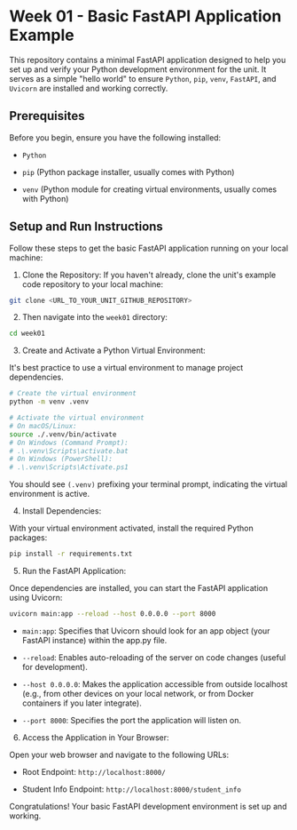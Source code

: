 # Week 01 - Basic FastAPI Application Example

This repository contains a minimal FastAPI application designed to help you set up and verify your Python development environment for the unit. It serves as a simple "hello world" to ensure `Python`, `pip`, `venv`, `FastAPI`, and `Uvicorn` are installed and working correctly.

## Prerequisites

Before you begin, ensure you have the following installed:

- `Python`

- `pip` (Python package installer, usually comes with Python)

- `venv` (Python module for creating virtual environments, usually comes with Python)

## Setup and Run Instructions

Follow these steps to get the basic FastAPI application running on your local machine:

1. Clone the Repository:
   If you haven't already, clone the unit's example code repository to your local machine:

```bash
git clone <URL_TO_YOUR_UNIT_GITHUB_REPOSITORY>
```

2. Then navigate into the `week01` directory:

```bash
cd week01
```

3. Create and Activate a Python Virtual Environment:

It's best practice to use a virtual environment to manage project dependencies.

```bash
# Create the virtual environment
python -m venv .venv

# Activate the virtual environment
# On macOS/Linux:
source ./.venv/bin/activate
# On Windows (Command Prompt):
# .\.venv\Scripts\activate.bat
# On Windows (PowerShell):
# .\.venv\Scripts\Activate.ps1
```

You should see `(.venv)` prefixing your terminal prompt, indicating the virtual environment is active.

4. Install Dependencies:

With your virtual environment activated, install the required Python packages:

```bash
pip install -r requirements.txt
```

5. Run the FastAPI Application:

Once dependencies are installed, you can start the FastAPI application using Uvicorn:

```bash
uvicorn main:app --reload --host 0.0.0.0 --port 8000
```

- `main:app`: Specifies that Uvicorn should look for an app object (your FastAPI instance) within the app.py file.

- `--reload`: Enables auto-reloading of the server on code changes (useful for development).

- `--host 0.0.0.0`: Makes the application accessible from outside localhost (e.g., from other devices on your local network, or from Docker containers if you later integrate).

- `--port 8000`: Specifies the port the application will listen on.

6. Access the Application in Your Browser:

Open your web browser and navigate to the following URLs:

- Root Endpoint: `http://localhost:8000/`

- Student Info Endpoint: `http://localhost:8000/student_info`

Congratulations! Your basic FastAPI development environment is set up and working.
